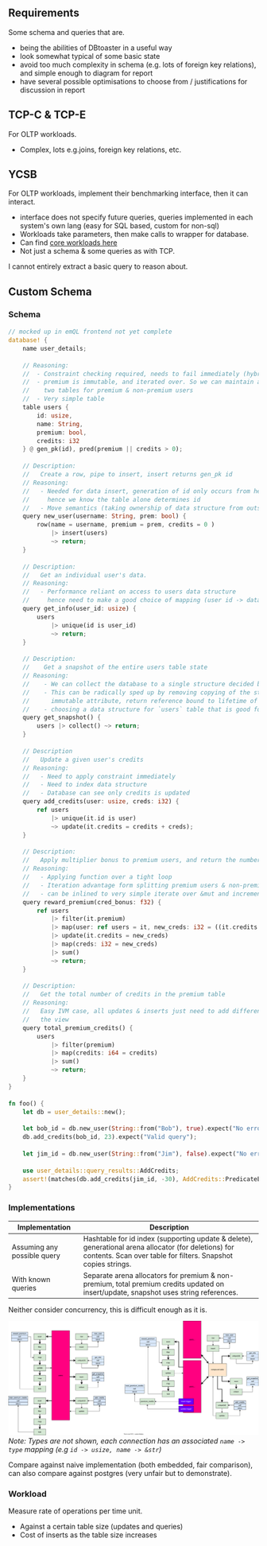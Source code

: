 ## Requirements
Some schema and queries that are.
- being the abilities of DBtoaster in a useful way
- look somewhat typical of some basic state
- avoid too much complexity in schema (e.g. lots of foreign key relations), and simple enough to diagram for report
- have several possible optimisations to choose from / justifications for discussion in report

## TCP-C & TCP-E
For OLTP workloads.
- Complex, lots e.g.joins, foreign key relations, etc.

## YCSB
For OLTP workloads, implement their benchmarking interface, then it can interact.
- interface does not specify future queries, queries implemented in each system's own lang (easy for SQL based, custom for non-sql)
- Workloads take parameters, then make calls to wrapper for database. 
- Can find [core workloads here](https://github.com/brianfrankcooper/YCSB/tree/master/core/src/main/java/site/ycsb/workloads)
- Not just a schema & some queries as with TCP.

I cannot entirely extract a basic query to reason about.

## Custom Schema
### Schema
```rust
// mocked up in emQL frontend not yet complete
database! {
    name user_details;

    // Reasoning:
    //  - Constraint checking required, needs to fail immediately (hybrid IVM)
    //  - premium is immutable, and iterated over. So we can maintain a view of
    //    two tables for premium & non-premium users
    //  - Very simple table
    table users {
        id: usize,
        name: String,
        premium: bool,
        credits: i32
    } @ gen_pk(id), pred(premium || credits > 0);

    // Description:
    //   Create a row, pipe to insert, insert returns gen_pk id
    // Reasoning:
    //   - Needed for data insert, generation of id only occurs from here,
    //     hence we know the table alone determines id
    //   - Move semantics (taking ownership of data structure from outside the database)
    query new_user(username: String, prem: bool) {
        row(name = username, premium = prem, credits = 0 ) 
            |> insert(users) 
            ~> return;
    }

    // Description:
    //   Get an individual user's data.
    // Reasoning:
    //   - Performance reliant on access to users data structure
    //     hence need to make a good choice of mapping (user id -> data) here.
    query get_info(user_id: usize) {
        users 
            |> unique(id is user_id) 
            ~> return;
    }

    // Description: 
    //    Get a snapshot of the entire users table state
    // Reasoning:
    //    - We can collect the database to a single structure decided by the compiler.
    //    - This can be radically sped up by removing copying of the string (no row deletions, 
    //      immutable attribute, return reference bound to lifetime of database).
    //    - choosing a data structure for `users` table that is good for iteration
    query get_snapshot() {
        users |> collect() ~> return;
    }

    // Description
    //   Update a given user's credits
    // Reasoning:
    //   - Need to apply constraint immediately
    //   - Need to index data structure
    //   - Database can see only credits is updated
    query add_credits(user: usize, creds: i32) {
        ref users 
            |> unique(it.id is user) 
            ~> update(it.credits = credits + creds);
    }

    // Description:
    //   Apply multiplier bonus to premium users, and return the number of credits added
    // Reasoning:
    //   - Applying function over a tight loop
    //   - Iteration advantage form splitting premium users & non-premium
    //   - can be inlined to very simple iterate over &mut and increment sum
    query reward_premium(cred_bonus: f32) {
        ref users 
            |> filter(it.premium)
            |> map(user: ref users = it, new_creds: i32 = ((it.credits as f32) * cred_bonus) as i32)
            |> update(it.credits = new_creds)
            |> map(creds: i32 = new_creds)
            |> sum()
            ~> return;
    }

    // Description:
    //   Get the total number of credits in the premium table
    // Reasoning:
    //   Easy IVM case, all updates & inserts just need to add difference to 
    //   the view
    query total_premium_credits() {
        users
            |> filter(premium)
            |> map(credits: i64 = credits) 
            |> sum() 
            ~> return;
    }
}

fn foo() {
    let db = user_details::new();

    let bob_id = db.new_user(String::from("Bob"), true).expect("No errors possible");
    db.add_credits(bob_id, 23).expect("Valid query");

    let jim_id = db.new_user(String::from("Jim"), false).expect("No errors possible");
    
    use user_details::query_results::AddCredits; 
    assert!(matches(db.add_credits(jim_id, -30), AddCredits::PredicateError(_));
}
```

### Implementations

| Implementation | Description |
|-|-|
| Assuming any possible query | Hashtable for id index (supporting update & delete), generational arena allocator (for deletions) for contents. Scan over table for filters. Snapshot copies strings. |
| With known queries | Separate arena allocators for premium & non-premium, total premium credits updated on insert/update, snapshot uses string references. |

Neither consider concurrency, this is difficult enough as it is.

![](./../diagrams/users_test_query.drawio.svg)
*Note: Types are not shown, each connection has an associated `name -> type` mapping (e.g `id -> usize, name -> &str`)*

Compare against naive implementation (both embedded, fair comparison), can also compare against postgres (very unfair but to demonstrate).

### Workload
Measure rate of operations per time unit.
- Against a certain table size (updates and queries)
- Cost of inserts as the table size increases
